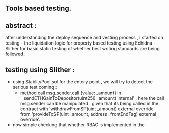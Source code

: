 ## Tools based  testing. 

## abstract : 

after understanding  the deploy sequence and vesting process  , i started  on  testing
    -  the liquidation logic  for property based testing  using Echidna 
    - Slither for  basic static testing  of whether best writing standards are being followed . 




## testing using Slither : 

- using StablityPool.sol for the entery point , we will try to detect the serious test coming :
    - method call msg.sender.call  {value: _amount} in '_sendETHGainToDepositor(uint256 _amount) internal' , here the call msg.sender  can be manipulated . given that its  being called in the contract with 'withdrawFromSP(uint _amount) external override' from 'provideToSP(uint _amount, address _frontEndTag) external override'.  
- now simple  checking that whether  RBAC is implemented in the 